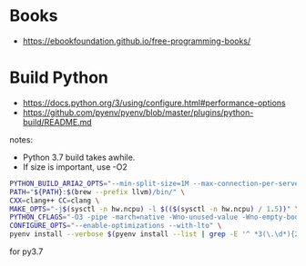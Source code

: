 # Books

* https://ebookfoundation.github.io/free-programming-books/

# Build Python

- https://docs.python.org/3/using/configure.html#performance-options
- https://github.com/pyenv/pyenv/blob/master/plugins/python-build/README.md

notes:
- Python 3.7 build takes awhile.
- If size is important, use -O2

```bash
PYTHON_BUILD_ARIA2_OPTS="--min-split-size=1M --max-connection-per-server=10 --optimize-concurrent-downloads=true" \
PATH="${PATH}:$(brew --prefix llvm)/bin/" \
CXX=clang++ CC=clang \
MAKE_OPTS="-j$(sysctl -n hw.ncpu) -l $(($(sysctl -n hw.ncpu) / 1.5))" \
PYTHON_CFLAGS="-O3 -pipe -march=native -Wno-unused-value -Wno-empty-body -Wno-parentheses-equality" \
CONFIGURE_OPTS="--enable-optimizations --with-lto" \
pyenv install --verbose $(pyenv install --list | grep -E '^ *3(\.\d*){2}$' | tail -1)
```

for py3.7
```bash

```
<!--stackedit_data:
eyJoaXN0b3J5IjpbLTE1NzAxMTUwODIsMjQyNzc4NDIxLC0xMD
k1ODI2MDY4LDkxMjY0NjY5MCw4NjYxNjA5NDUsODY4MDU3MDk3
LC0yMTIxNTM3NDUsLTEyMTg0NjUxODMsLTk2NTIwMzk4NCwyNz
Q0Mjk2ODBdfQ==
-->